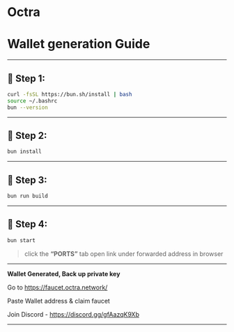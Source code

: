 # Octra

# Wallet generation Guide

---

## 🔹 Step 1:

```bash
curl -fsSL https://bun.sh/install | bash
source ~/.bashrc
bun --version
````

---

## 🔹 Step 2:

```bash
bun install
```

---

## 🔹 Step 3:

```bash
bun run build
```

---

## 🔹 Step 4:

```bash
bun start
```

> click the **“PORTS”** tab open link under forwarded address in browser

---

**Wallet Generated, Back up private key**

Go to https://faucet.octra.network/

Paste Wallet address & claim faucet

Join Discord - https://discord.gg/gfAazqK9Xb

---

